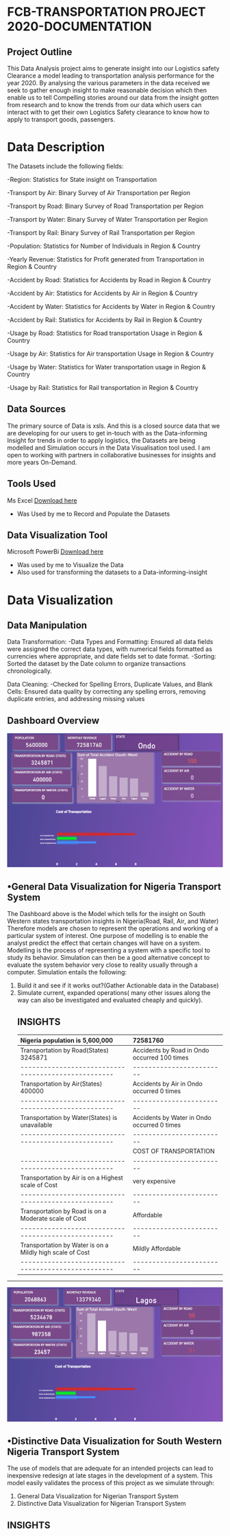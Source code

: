 # FCB-TRANSPORTATION PROJECT 2020-DOCUMENTATION
## Project Outline 
This Data Analysis project aims to generate insight into our Logistics safety Clearance a model leading to transportation analysis performance for the year 2020. By analysing the various parameters in the data received we seek to gather enough insight to make reasonable decision which then enable us to tell Compelling stories around our data from the insight gotten from research and to know the trends from our data which users can interact with to get their own Logistics Safety clearance to know how to apply to transport goods, passengers.
# Data Description
The Datasets include the following fields:

-Region: Statistics for State insight on Transportation  

-Transport by Air: Binary Survey of Air Transportation per Region

-Transport by Road: Binary Survey of Road Transportation per Region

-Transport by Water: Binary Survey of Water Transportation per Region

-Transport by Rail: Binary Survey of Rail Transportation per Region

-Population: Statistics for Number of Individuals in Region & Country

-Yearly Revenue: Statistics for Profit generated from Transportation in Region & Country

-Accident by Road: Statistics for Accidents by Road in Region & Country

-Accident by Air: Statistics for Accidents by Air in Region & Country

-Accident by Water: Statistics for Accidents by Water in Region & Country

-Accident by Rail: Statistics for Accidents by Rail in Region & Country

-Usage by Road: Statistics for Road transportation Usage in Region & Country

-Usage by Air: Statistics for Air transportation Usage in Region & Country

-Usage by Water: Statistics for Water transportation usage in Region & Country

-Usage by Rail: Statistics for Rail transportation in Region & Country



## Data Sources
The primary source of Data is xsls. And this is a closed source data that we are developing for our users to get in-touch with as the Data-informing Insight for trends in order to apply logistics, the Datasets are being modelled and Simulation occurs in the Data Visualisation tool used. I am open to working with partners in collaborative businesses for insights and more years On-Demand.

## Tools Used
Ms Excel [Download here](www.microsoft.com) 
- Was Used by me to Record and Populate the Datasets
## Data Visualization Tool
Microsoft PowerBi [Download here](www.microsoft.com/en-us/power-platform/products/power-bi)
- Was used by me to Visualize the Data
- Also used for transforming the datasets to a Data-informing-insight
 
# Data Visualization 
## Data Manipulation
Data Transformation:
-Data Types and Formatting: Ensured all data fields were assigned the correct data types, with numerical fields formatted as currencies where appropriate, and date fields set to date format.
-Sorting: Sorted the dataset by the Date column to organize transactions chronologically.

 Data Cleaning: 
-Checked for Spelling Errors, Duplicate Values, and Blank Cells: Ensured data quality by correcting any spelling errors, removing duplicate entries, and addressing missing values

## Dashboard Overview
![](pic1.PNG)
## •General Data Visualization for Nigeria Transport System  
The Dashboard above is the Model which tells for the insight on South Western states transportation insights in Nigeria(Road, Rail, Air, and Water) Therefore models are chosen to represent the operations and working of a particular system of interest. One purpose of modelling is to enable the analyst predict the effect that certain changes will have on a system. Modelling is the process of representing a system with a specific tool to study its behavior. Simulation can then be a good alternative concept to evaluate the system behavior very close to reality usually through a computer. Simulation entails the following:
1. Build it and see if it works out?(Gather Actionable data in the Database)
2. Simulate current, expanded operations( many other issues along the way can also be investigated and evaluated cheaply and quickly).
   ## INSIGHTS
    |Nigeria population is 5,600,000 |72581760                       |
   |---------------------------------------------------|------------------------|
     | Transportation by Road(States) 3245871  | Accidents by Road in Ondo occurred 100 times
     |---------------------------------------------------|------------------------|
    | Transportation by Air(States) 400000 |  Accidents by Air in Ondo occurred 0 times
   |---------------------------------------------------|------------------------|
   | Transportation by Water(States) is unavailable |  Accidents by Water in Ondo occurred 0 times
   |---------------------------------------------------|------------------------|
          | COST OF TRANSPORTATION | COST OF TRANSPORTATION |
   |---------------------------------------------------|------------------------|
     | Transportation by Air is on a Highest scale of Cost |  very expensive
   |---------------------------------------------------|------------------------|
    | Transportation by Road is on a Moderate scale of Cost |  Affordable
   |---------------------------------------------------|------------------------|
    | Transportation by Water is on a Mildly high scale of Cost |  Mildly Affordable
   |---------------------------------------------------|------------------------|
  ---
![](pic1.1.PNG)
## •Distinctive Data Visualization for South Western Nigeria Transport System  
The use of models that are adequate for an intended projects can lead to inexpensive redesign at late stages in the development of a system.
This model easily validates the process of this project as we simulate through:
1. General Data Visualization for Nigerian Transport System
2. Distinctive Data Visualization for Nigerian Transport System  

 ## INSIGHTS
   



